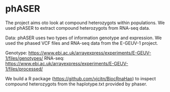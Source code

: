# phASER
The project aims oto look at compound heterozygots within populations. We used phASER to extract compound heterozygots from RNA-seq data. 

Data:
phASER uses two types of information genotype and expression. 
We used the phased VCF files and RNA-seq data from the E-GEUV-1 project. 

Genotype:
https://www.ebi.ac.uk/arrayexpress/experiments/E-GEUV-1/files/genotypes/
RNA-seq:
https://www.ebi.ac.uk/arrayexpress/experiments/E-GEUV-1/files/processed/

We build a R package (https://github.com/vjcitn/BiocRnaHap) to inspect compound heterozygots from the haplotype.txt provided by phaser.  
